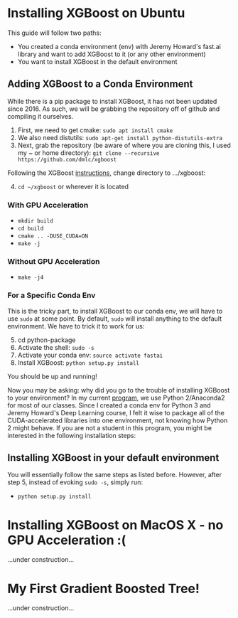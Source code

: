 # Installing XGBoost on Ubuntu

This guide will follow two paths:

* You created a conda environment (env) with Jeremy Howard's fast.ai library and want to add XGBoost to it (or any other environment)
* You want to install XGBoost in the default environment

## Adding XGBoost to a Conda Environment

While there is a pip package to install XGBoost, it has not been updated since 2016.  As such, we will be grabbing the repository off of github and compiling it ourselves.

1. First, we need to get cmake: `sudo apt install cmake`
2. We also need distutils: `sudo apt-get install python-distutils-extra`
3. Next, grab the repository (be aware of where you are cloning this, I used my ~ or home directory): `git clone --recursive https://github.com/dmlc/xgboost`

Following the XGBoost [instructions](http://xgboost.readthedocs.io/en/latest/build.html), change directory to .../xgboost:

4. `cd ~/xgboost` or wherever it is located

### With GPU Acceleration

* `mkdir build`
* `cd build`
* `cmake .. -DUSE_CUDA=ON`
* `make -j`

### Without GPU Acceleration

* `make -j4`

### For a Specific Conda Env

This is the tricky part, to install XGBoost to our conda env, we will have to use `sudo` at some point.  By default, `sudo` will install anything to the default environment.  We have to trick it to work for us:

5. cd python-package
6. Activate the shell: `sudo -s`
7. Activate your conda env: `source activate fastai`
8. Install XGBoost: `python setup.py install`

You should be up and running!

Now you may be asking: why did you go to the trouble of installing XGBoost to your environment?  In my current [program](https://www.usfca.edu/arts-sciences/graduate-programs/analytics), we use Python 2/Anaconda2 for most of our classes.  Since I created a conda env for Python 3 and Jeremy Howard's Deep Learning course, I felt it wise to package all of the CUDA-accelerated libraries into one environment, not knowing how Python 2 might behave.  If you are not a student in this program, you might be interested in the following installation steps:

## Installing XGBoost in your default environment

You will essentially follow the same steps as listed before.  However, after step 5, instead of evoking `sudo -s`, simply run:

* `python setup.py install`

# Installing XGBoost on MacOS X - no GPU Acceleration :(

...under construction...

# My First Gradient Boosted Tree!

...under construction...